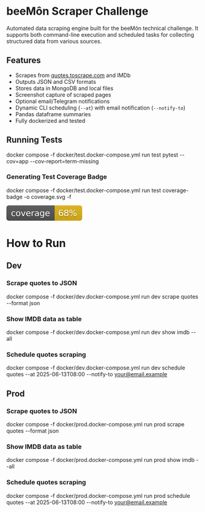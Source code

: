 # beeMôn Scraper Challenge

Automated data scraping engine built for the beeMôn technical challenge. It supports both command-line execution and scheduled tasks for collecting structured data from various sources.

## Features

- Scrapes from [quotes.toscrape.com](http://quotes.toscrape.com) and IMDb
- Outputs JSON and CSV formats
- Stores data in MongoDB and local files
- Screenshot capture of scraped pages
- Optional email/Telegram notifications
- Dynamic CLI scheduling (`--at`) with email notification (`--notify-to`)
- Pandas dataframe summaries
- Fully dockerized and tested

## Running Tests

docker compose -f docker/test.docker-compose.yml run test pytest --cov=app --cov-report=term-missing

### Generating Test Coverage Badge

docker compose -f docker/test.docker-compose.yml run test coverage-badge -o coverage.svg -f


![Coverage](coverage.svg)


# How to Run

## Dev

### Scrape quotes to JSON
docker compose -f docker/dev.docker-compose.yml run dev scrape quotes --format json

### Show IMDB data as table
docker compose -f docker/dev.docker-compose.yml run dev show imdb --all

### Schedule quotes scraping
docker compose -f docker/dev.docker-compose.yml run dev schedule quotes --at 2025-06-13T08:00 --notify-to your@email.example

## Prod

### Scrape quotes to JSON
docker compose -f docker/prod.docker-compose.yml run prod scrape quotes --format json

### Show IMDB data as table
docker compose -f docker/prod.docker-compose.yml run prod show imdb --all

### Schedule quotes scraping
docker compose -f docker/prod.docker-compose.yml run prod schedule quotes --at 2025-06-13T08:00 --notify-to your@email.example
